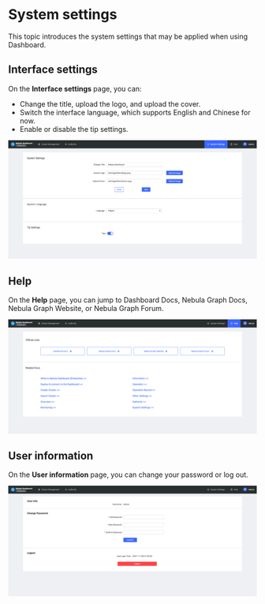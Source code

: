 # System settings

This topic introduces the system settings that may be applied when using Dashboard.

## Interface settings

On the **Interface settings** page, you can:

- Change the title, upload the logo, and upload the cover.
- Switch the interface language, which supports English and Chinese for now.
- Enable or disable the tip settings.

![settings](../nebula-dashboard-ent/figs/ds-033.png)

## Help

On the **Help** page, you can jump to Dashboard Docs, Nebula Graph Docs, Nebula Graph Website, or Nebula Graph Forum.

![help](../nebula-dashboard-ent/figs/ds-034.png)

## User information

On the **User information** page, you can change your password or log out.

![information](../nebula-dashboard-ent/figs/ds-035.png)
